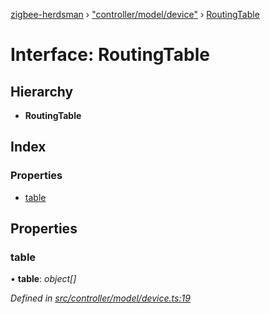 [zigbee-herdsman](../README.md) › ["controller/model/device"](../modules/_controller_model_device_.md) › [RoutingTable](_controller_model_device_.routingtable.md)

# Interface: RoutingTable

## Hierarchy

* **RoutingTable**

## Index

### Properties

* [table](_controller_model_device_.routingtable.md#table)

## Properties

###  table

• **table**: *object[]*

*Defined in [src/controller/model/device.ts:19](https://github.com/Koenkk/zigbee-herdsman/blob/610fe5a/src/controller/model/device.ts#L19)*
